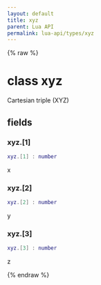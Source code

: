 ```yaml
---
layout: default
title: xyz
parent: Lua API
permalink: lua-api/types/xyz
---
```


{% raw %}

# class xyz





Cartesian triple (XYZ)





## fields


### xyz.[1]

```lua
xyz.[1] : number
```



x


### xyz.[2]

```lua
xyz.[2] : number
```



y


### xyz.[3]

```lua
xyz.[3] : number
```



z




{% endraw %}